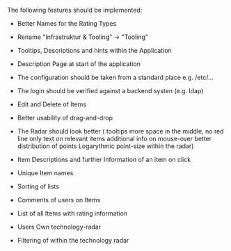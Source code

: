 
The following features should be implemented:

- Better Names for the Rating Types
- Rename "Infrastruktur & Tooling" -> "Tooling"
- Tooltips, Descriptions and hints within the Application
- Description Page at start of the application

- The configuration should be taken from a standard place e.g. /etc/...
- The login should be verified against a backend systen (e.g. ldap)
- Edit and Delete of Items
- Better usability of drag-and-drop
- The Radar should look better 
  (
  tooltips
  more space in the middle,
  no red line
  only text on relevant items
  additional info on mouse-over
  better distribution of points
  Logarythmic point-size within the radar)
- Item Descriptions and further Information of an item on click
- Unique Item names
- Sorting of lists
- Comments of users on Items
- List of all Items with rating information
- Users Own technology-radar
- Filtering of within the technology radar
